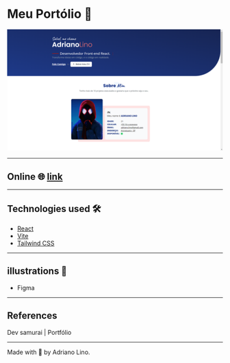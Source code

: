 # Meu Portólio 💜

<p align="center">
  <img alt="thumb" src="https://github.com/adreider/portfolio-2/blob/main/github/thumb.png?raw=true">
</p>

---

## Online 🌐 [link](https://adrianolino.vercel.app)

---

## Technologies used 🛠️

- [React](https://reactjs.org/)
- [Vite](https://vitejs.dev/)
- [Tailwind CSS](https://tailwindcss.com/)

---

## illustrations 🍥

- Figma

---

## References

Dev samurai | Portfólio

--- 
Made with 💜 by Adriano Lino.
